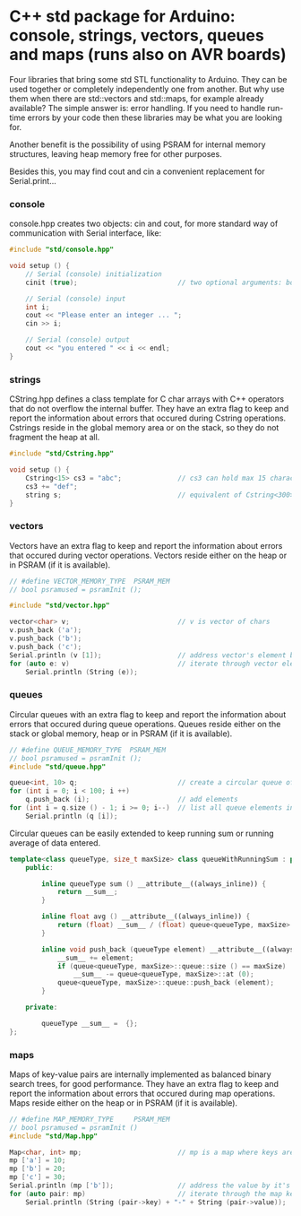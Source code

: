 # C++ std package for Arduino: console, strings, vectors, queues and maps (runs also on AVR boards)


Four libraries that bring some std STL functionality to Arduino. They can be used together or completely independently one from another. But why use them when there are std::vectors and std::maps, for example already available? The simple answer is: error handling. If you need to handle run-time errors by your code then these libraries may be what you are looking for.

Another benefit is the possibility of using PSRAM for internal memory structures, leaving heap memory free for other purposes.

Besides this, you may find cout and cin a convenient replacement for Serial.print...


### console


console.hpp creates two objects: cin and cout, for more standard way of communication with Serial interface, like:


```C++
#include "std/console.hpp"

void setup () {
    // Serial (console) initialization
    cinit (true);                         // two optional arguments: bool waitForSerial = false, unsigned int serialSpeed = 115200

    // Serial (console) input
    int i;
    cout << "Please enter an integer ... ";
    cin >> i;

    // Serial (console) output
    cout << "you entered " << i << endl;
}
```


### strings


CString.hpp defines a class template for C char arrays with C++ operators that do not overflow the internal buffer. They have an extra flag to keep and report the information about errors that occured during Cstring operations. Cstrings reside in the global memory area or on the stack, so they do not fragment the heap at all.


```C++
#include "std/Cstring.hpp"

void setup () {
    Cstring<15> cs3 = "abc";              // cs3 can hold max 15 characters and is assigned "abc" value after construction
    cs3 += "def";
    string s;                             // equivalent of Cstring<300>
}
```


### vectors


Vectors have an extra flag to keep and report the information about errors that occured during vector operations. Vectors reside either on the heap or in PSRAM (if it is available).


```C++
// #define VECTOR_MEMORY_TYPE  PSRAM_MEM
// bool psramused = psramInit ();

#include "std/vector.hpp"

vector<char> v;                           // v is vector of chars
v.push_back ('a');
v.push_back ('b');
v.push_back ('c');
Serial.println (v [1]);                   // address vector's element by it's position
for (auto e: v)                           // iterate through vector elements
    Serial.println (String (e));  
```


### queues


Circular queues with an extra flag to keep and report the information about errors that occured during queue operations. Queues reside either on the stack or global memory, heap or in PSRAM (if it is available).

```C++
// #define QUEUE_MEMORY_TYPE  PSRAM_MEM
// bool psramused = psramInit ();
#include "std/queue.hpp"

queue<int, 10> q;                         // create a circular queue of integers containing max 10 elements
for (int i = 0; i < 100; i ++)
    q.push_back (i);                      // add elements
for (int i = q.size () - 1; i >= 0; i--)  // list all queue elements in FIFO order
    Serial.println (q [i]);
```

Circular queues can be easily extended to keep running sum or running average of data entered.

```C++
template<class queueType, size_t maxSize> class queueWithRunningSum : public queue<queueType, maxSize> {
    public:

        inline queueType sum () __attribute__((always_inline)) { 
            return __sum__;
        }

        inline float avg () __attribute__((always_inline)) { 
            return (float) __sum__ / (float) queue<queueType, maxSize>::size ();
        }

        inline void push_back (queueType element) __attribute__((always_inline)) {
            __sum__ += element;
            if (queue<queueType, maxSize>::queue::size () == maxSize)
                __sum__ -= queue<queueType, maxSize>::at (0);
            queue<queueType, maxSize>::queue::push_back (element);
        }

    private:

        queueType __sum__ =  {};
};
```


### maps


Maps of key-value pairs are internally implemented as balanced binary search trees, for good performance. They have an extra flag to keep and report the information about errors that occured during map operations. Maps reside either on the heap or in PSRAM (if it is available).


```C++
// #define MAP_MEMORY_TYPE     PSRAM_MEM
// bool psramused = psramInit ()
#include "std/Map.hpp"

Map<char, int> mp;                        // mp is a map where keys are chars and values are integers
mp ['a'] = 10;
mp ['b'] = 20;
mp ['c'] = 30;
Serial.println (mp ['b']);                // address the value by it's key 
for (auto pair: mp)                       // iterate through the map key-value pairs
    Serial.println (String (pair->key) + "-" + String (pair->value));
```
